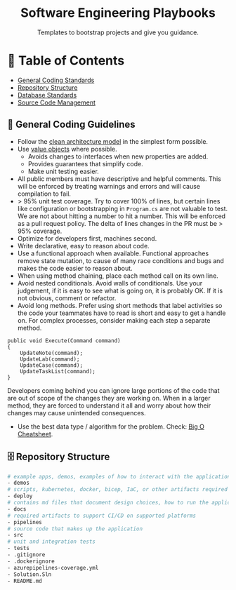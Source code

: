 <div align="center">
  <h1>Software Engineering Playbooks</h1>
  <p>
    Templates to bootstrap projects and give you guidance.
  </p>
</div>

<!-- Table of Contents -->

# :notebook_with_decorative_cover: Table of Contents

- [General Coding Standards](#triangular_ruler_general-coding-guidelines)
- [Repository Structure](#file_cabinet-repository-structure)
- [Database Standards](./database.md)
- [Source Code Management](./source-code-management.md)


## :triangular_ruler: General Coding Guidelines

- Follow the [clean architecture model](https://blog.cleancoder.com/uncle-bob/2012/08/13/the-clean-architecture.html) in the simplest form possible.
- Use [value objects](https://martinfowler.com/bliki/ValueObject.html) where possible.
  - Avoids changes to interfaces when new properties are added.
  - Provides guarantees that simplify code.
  - Make unit testing easier.
- All public members must have descriptive and helpful comments. This will be enforced by treating warnings and errors and will cause compilation to fail.
- &gt; 95% unit test coverage. Try to cover 100% of lines, but certain lines like configuration or bootstrapping in `Program.cs` are not valuable to test. We are not about hitting a number to hit a number. This will be enforced as a pull request policy. The delta of lines changes in the PR must be &gt; 95% coverage.
- Optimize for developers first, machines second.
- Write declarative, easy to reason about code.
- Use a functional approach when available. Functional approaches remove state mutation, to cause of many race
  conditions and bugs and makes the code easier to reason about.
- When using method chaining, place each method call on its own line.
- Avoid nested conditionals. Avoid walls of conditionals. Use your judgement, if it is easy to see what is going on, it
  is probably OK. If it is not obvious, comment or refactor.
- Avoid long methods. Prefer using short methods that label activities so the code your teammates have to read is short
  and easy to get a handle on. For complex processes, consider making each step a separate method.

```
public void Execute(Command command)
{
    UpdateNote(command);
    UpdateLab(command);
    UpdateCase(command);
    UpdateTaskList(command);
}
```

Developers coming behind you can ignore large portions of the code that are out of scope of the changes they are working
on. When in a larger method, they are forced to understand it all and worry about how their changes may cause unintended
consequences.

- Use the best data type / algorithm for the problem. Check: [Big O Cheatsheet](https://www.bigocheatsheet.com/).


## :file_cabinet: Repository Structure

```bash
# example apps, demos, examples of how to interact with the application
- demos
# scripts, kubernetes, docker, bicep, IaC, or other artifacts required to deploy the application
- deploy
# contains md files that document design choices, how to run the application, or other required documentation
- docs
# required artifacts to support CI/CD on supported platforms
- pipelines
# source code that makes up the application
- src
# unit and integration tests
- tests
- .gitignore
- .dockerignore
- azurepipelines-coverage.yml
- Solution.Sln
- README.md
```